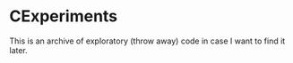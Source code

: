 CExperiments
==============

This is an archive of exploratory (throw away) code in case I want to find it later.
